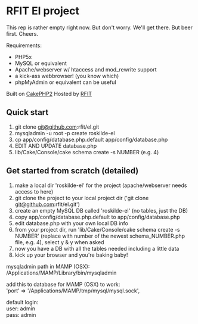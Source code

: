 # RFIT El project

This rep is rather empty right now. But don't worry. We'll get there. But beer first. Cheers.

Requirements:  
- PHP5x  
- MySQL or equivalent  
- Apache/webserver w/ htaccess and mod_rewrite support  
- a kick-ass webbrowser! (you know which)  
- phpMyAdmin or equivalent can be useful

Built on [CakePHP2](http://cakephp.org)
Hosted by [RFIT](http://rfit.dk)

## Quick start

1. git clone git@github.com:rfit/el.git
2. mysqladmin -u root -p create roskilde-el
3. cp app/config/database.php.default app/config/database.php
4. EDIT AND UPDATE database.php
5. lib/Cake/Console/cake schema create -s NUMBER (e.g. 4)

## Get started from scratch (detailed)

1. make a local dir 'roskilde-el' for the project (apache/webserver needs access to here)
2. git clone the project to your local project dir ('git clone git@github.com:rfit/el.git')
3. create an empty MySQL DB called 'roskilde-el' (no tables, just the DB)
4. copy app/config/database.php.default to app/config/database.php
5. edit database.php with your own local DB info
6. from your project dir, run 'lib/Cake/Console/cake schema create -s NUMBER' (replace with number of the newest schema_NUMBER.php file, e.g. 4), select y & y when asked
7. now you have a DB with all the tables needed including a little data
8. kick up your browser and you're baking baby!

mysqladmin path in MAMP (OSX):  
/Applications/MAMP/Library/bin/mysqladmin

add this to database for MAMP (OSX) to work:  
'port' => '/Applications/MAMP/tmp/mysql/mysql.sock',

default login:  
user: admin  
pass: admin